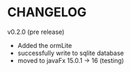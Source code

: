 # CHANGELOG

v0.2.0
(pre release)

- Added the ormLite
- successfully write to sqlite database
- moved to javaFx 15.0.1 -> 16 (testing)
